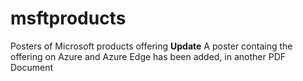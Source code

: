 # msftproducts
Posters of Microsoft products offering
**Update**
A poster containg the offering on Azure and Azure Edge has been added, in another PDF Document
